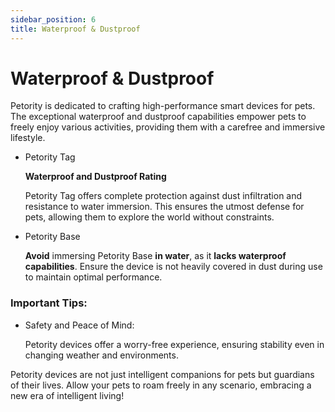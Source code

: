 ```yaml
---
sidebar_position: 6
title: Waterproof & Dustproof
---
```


# Waterproof & Dustproof
Petority is dedicated to crafting high-performance smart devices for pets. The exceptional waterproof and dustproof capabilities empower pets to freely enjoy various activities, providing them with a carefree and immersive lifestyle.

+ Petority Tag

	**Waterproof and Dustproof Rating**

	Petority Tag offers complete protection against dust infiltration and resistance to water immersion. This ensures the utmost defense for pets, allowing them to explore the world without constraints.

+ Petority Base

	**Avoid** immersing Petority Base **in water**, as it **lacks waterproof capabilities**. Ensure the device is not heavily covered in dust during use to maintain optimal performance.

### Important Tips:

+ Safety and Peace of Mind:

	Petority devices offer a worry-free experience, ensuring stability even in changing weather and environments.

Petority devices are not just intelligent companions for pets but guardians of their lives. Allow your pets to roam freely in any scenario, embracing a new era of intelligent living!